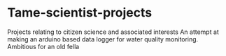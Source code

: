 # Tame-scientist-projects
Projects relating to citizen science and associated interests
An attempt at making an arduino based data logger for water quality monitoring.
Ambitious for an old fella
